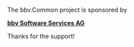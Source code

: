 The bbv.Common project is sponsored by

**[bbv Software Services AG](http://www.bbv.ch)**


Thanks for the support!
